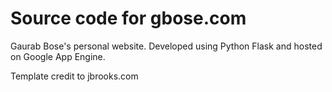 # Source code for gbose.com

Gaurab Bose's personal website. Developed using Python Flask and hosted on Google App Engine.

Template credit to jbrooks.com

